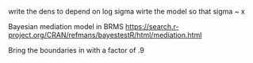 write the dens to depend on log sigma
wirte the model so that sigma ~ x

Bayesian mediation model in BRMS
https://search.r-project.org/CRAN/refmans/bayestestR/html/mediation.html

Bring the boundaries in with a factor of .9
